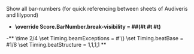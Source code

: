 Show all bar-numbers (for quick referencing between sheets of Audiveris and lilypond)
- **\override Score.BarNumber.break-visibility = ##(#t #t #t)**

-**
  \time 2/4
    \set Timing.beamExceptions = #'()
\set Timing.beatBase = #1/8
\set Timing.beatStructure = 1,1,1,1
**
